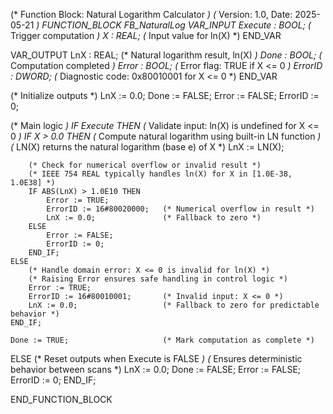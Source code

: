 (* Function Block: Natural Logarithm Calculator *)
(* Version: 1.0, Date: 2025-05-21 *)
FUNCTION_BLOCK FB_NaturalLog
VAR_INPUT
    Execute : BOOL;                   (* Trigger computation *)
    X : REAL;                         (* Input value for ln(X) *)
END_VAR

VAR_OUTPUT
    LnX : REAL;                       (* Natural logarithm result, ln(X) *)
    Done : BOOL;                      (* Computation completed *)
    Error : BOOL;                     (* Error flag: TRUE if X <= 0 *)
    ErrorID : DWORD;                  (* Diagnostic code: 0x80010001 for X <= 0 *)
END_VAR

(* Initialize outputs *)
LnX := 0.0;
Done := FALSE;
Error := FALSE;
ErrorID := 0;

(* Main logic *)
IF Execute THEN
    (* Validate input: ln(X) is undefined for X <= 0 *)
    IF X > 0.0 THEN
        (* Compute natural logarithm using built-in LN function *)
        (* LN(X) returns the natural logarithm (base e) of X *)
        LnX := LN(X);
        
        (* Check for numerical overflow or invalid result *)
        (* IEEE 754 REAL typically handles ln(X) for X in [1.0E-38, 1.0E38] *)
        IF ABS(LnX) > 1.0E10 THEN
            Error := TRUE;
            ErrorID := 16#80020000;   (* Numerical overflow in result *)
            LnX := 0.0;               (* Fallback to zero *)
        ELSE
            Error := FALSE;
            ErrorID := 0;
        END_IF;
    ELSE
        (* Handle domain error: X <= 0 is invalid for ln(X) *)
        (* Raising Error ensures safe handling in control logic *)
        Error := TRUE;
        ErrorID := 16#80010001;       (* Invalid input: X <= 0 *)
        LnX := 0.0;                   (* Fallback to zero for predictable behavior *)
    END_IF;
    
    Done := TRUE;                     (* Mark computation as complete *)
ELSE
    (* Reset outputs when Execute is FALSE *)
    (* Ensures deterministic behavior between scans *)
    LnX := 0.0;
    Done := FALSE;
    Error := FALSE;
    ErrorID := 0;
END_IF;

END_FUNCTION_BLOCK
